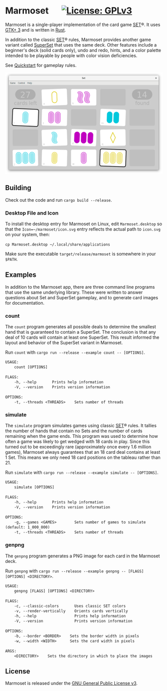 # Marmoset &emsp; [![License: GPLv3](https://img.shields.io/badge/License-GPL%20v3-blue.svg)](http://www.gnu.org/licenses/gpl-3.0)

Marmoset is a single-player implementation of the card game [SET]&reg;. It uses [GTK+ 3] and is written in [Rust].

In addition to the classic [SET]&reg; rules, Marmoset provides another game variant called [SuperSet] that uses the same deck. Other features include a beginner's deck (solid cards only), undo and redo, hints, and a color palette intended to be playable by people with color vision deficiencies.

See [Quickstart] for gameplay rules.

![Marmoset Gameplay](/images/gameplay.png)

## Building

Check out the code and run `cargo build --release`.

### Desktop File and Icon

To install the desktop entry for Marmoset on Linux, edit `Marmoset.desktop` so that the `Icon=~/marmoset/icon.svg` entry reflects the actual path to `icon.svg` on your system, then:

`cp Marmoset.desktop ~/.local/share/applications`

Make sure the executable `target/release/marmoset` is somewhere in your `$PATH`.

## Examples

In addition to the Marmoset app, there are three command line programs that use the same underlying library. These were written to answer questions about Set and SuperSet gameplay, and to generate card images for documentation.

### count

The `count` program generates all possible deals to determine the smallest hand that is guaranteed to contain a SuperSet. The conclusion is that any deal of 10 cards will contain at least one SuperSet. This result informed the layout and behavior of the SuperSet variant in Marmoset.

Run `count` with `cargo run --release --example count -- [OPTIONS]`.

```
USAGE:
	count [OPTIONS]

FLAGS:
	-h, --help       Prints help information
	-V, --version    Prints version information

OPTIONS:
	-t, --threads <THREADS>    Sets number of threads
```

### simulate

The `simulate` program simulates games using classic [SET]&reg; rules. It tallies the number of hands that contain no Sets and the number of cards remaining when the game ends. This program was used to determine how often a game was likely to get wedged with 18 cards in play. Since this turned out to be exceedingly rare (approximately once every 1.6 million games), Marmoset always guarantees that an 18 card deal contains at least 1 Set. This means we only need 18 card positions on the tableau rather than 21.

Run `simulate` with `cargo run --release --example simulate -- [OPTIONS]`.

```
USAGE:
	simulate [OPTIONS]

FLAGS:
	-h, --help       Prints help information
	-V, --version    Prints version information

OPTIONS:
	-g, --games <GAMES>        Sets number of games to simulate (default: 1_000_000)
	-t, --threads <THREADS>    Sets number of threads
```

### genpng

The `genpng` program generates a PNG image for each card in the Marmoset deck.

Run `genpng` with `cargo run --release --example genpng -- [FLAGS] [OPTIONS] <DIRECTORY>`.

```
USAGE:
	genpng [FLAGS] [OPTIONS] <DIRECTORY>

FLAGS:
	-c, --classic-colors       Uses classic SET colors
	-v, --render-vertically    Orients cards vertically
	-h, --help                 Prints help information
	-V, --version              Prints version information

OPTIONS:
	-b, --border <BORDER>    Sets the border width in pixels
	-w, --width <WIDTH>      Sets the card width in pixels

ARGS:
	<DIRECTORY>    Sets the directory in which to place the images
```

## License

Marmoset is released under the [GNU General Public License v3].

[SET]: http://setgame.com/set
[GNU General Public License v3]: https://www.gnu.org/licenses/gpl-3.0.en.html
[GTK+ 3]: http://www.gtk.org/
[Rust]: https://www.rust-lang.org
[SuperSet]: http://magliery.com/Set/SuperSet.html
[QUICKSTART]: QUICKSTART.md
